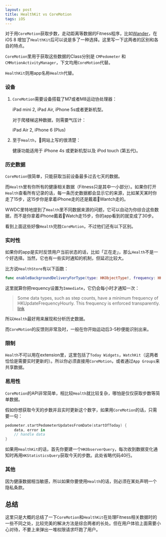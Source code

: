 ```yaml
---
layout: post
title: HealthKit vs CoreMotion
tags: iOS
---
```

对于用`CoreMotion`获取步数，走动距离等数据的Fitness程序，比如[Wander][1]，在 iOS 8 增加了`HealthKit`后可以说是多了一种选择。这里写一下这两者的区别和各自的特点。

`CoreMotion`里用于获取这些数据的Class分别是 `CMPedometer` 和 `CMMotionActivityManager`，下文均用`CoreMotion`代替。

`HealthKit`则用app名称`Health`代替。

### 设备

1. `CoreMotion`需要设备搭载了M7或者M8运动协处理器：

	iPad mini 2, iPad Air, iPhone 5s或者更新机型。

	对于爬楼梯这种数据，则需要气压计：

	iPad Air 2, iPhone 6 (Plus)

2. 至于`Health`，网站上写的很清楚：

	健康功能适用于 iPhone 4s 或更新机型以及 iPod touch (第五代)。

### 历史数据

`CoreMotion`很简单，只能获取当前设备最多过去七天的数据。

而`Health`里有你所有的健康相关数据（Fitness只是其中一小部分）。如果你打开`Health`查看所有记录的话，每一条历史数据都会显示它的来源，比如某天某时你走了15步，这15步你是拿着iPhone走的还是戴着Wantch走的。

WWDC里特地提到了`Health`里不同数据来源的问题，它可以自动为你综合这些数据，而不是你拿着iPhone戴着Watch走15步，你的app看到的就变成了30步。

看到上面这些好像`Health`完胜`CoreMotion`，不过他们还有以下区别。

### 实时性

如果你的app是实时反馈用户当前状态的话，比如「正在走」，那么`Health`不是一个好选择。当然，它也有一些实时通知的机制，但延迟比较大。

比方说`HealthStore`有以下函数：

```swift
func enableBackgroundDeliveryForType(type: HKObjectType!, frequency: HKUpdateFrequency, withCompletion completion: ((Bool, NSError!) -> Void)!)
```

这里就算你把requency设置为`Immediate`，它仍会每小时才通知一次：

> Some data types, such as step counts, have a minimum frequency of HKUpdateFrequencyHourly. This frequency is enforced transparently. [link][2]

所以`Health`最好用来展现和分析历史数据。

而`CoreMotion`的反馈则非常及时，一般在你开始运动后3-5秒便能识别出来。

### 限制

`Health`不可以用在extension里，这里包括了`Today Widgets`，`WatchKit`（这两者恰恰是需要实时更新的）。所以你必须直接用`CoreMotion`，或者通过`App Groups`来共享数据。

### 易用性

`CoreMotion`的API非常简单，相比较`Health`就比较复杂，哪怕是仅仅获取步数等简单数据。

假如你想获取今天的步数并且实时更新这个数字，如果用`CoreMotion`的话，只需要一句：

```swift
pedometer.startPedometerUpdatesFromDate(startOfToday) {
    data, error in
    // handle data	
}
```

如果用`HealthKit`的话，首先你要建一个`HKObserverQuery`，每次收到数据变化通知时再用`HKStatisticsQuery`获取今天的步数。此处省略代码40行。

### 其他

因为健康数据相当敏感，所以如果你要使用`Health`的话，则必须在某处声明一个隐私条款。

## 总结

这里只是大概的总结了一下`CoreMotion`和`HealthKit`在处理Fitness相关数据时的一些不同之处，比较完美的解决方法是综合两者的长处。但在用户体验上面需要小心对待，不要上来弹出一堆权限请求吓跑了用户。

[1]: https://itunes.apple.com/app/wander-for-iphone-5s/id774474904?&mt=8

[2]: https://developer.apple.com/library/prerelease/ios/documentation/HealthKit/Reference/HKHealthStore_Class/index.html#//apple_ref/occ/instm/HKHealthStore/
